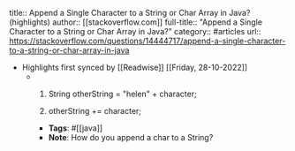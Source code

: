 title:: Append a Single Character to a String or Char Array in Java? (highlights)
author:: [[stackoverflow.com]]
full-title:: "Append a Single Character to a String or Char Array in Java?"
category:: #articles
url:: https://stackoverflow.com/questions/14444717/append-a-single-character-to-a-string-or-char-array-in-java

- Highlights first synced by [[Readwise]] [[Friday, 28-10-2022]]
	- 1. String otherString = "helen" + character;
	  
	  2. otherString +=  character;
		- **Tags**: #[[java]]
		- **Note**: How do you append a char to a String?